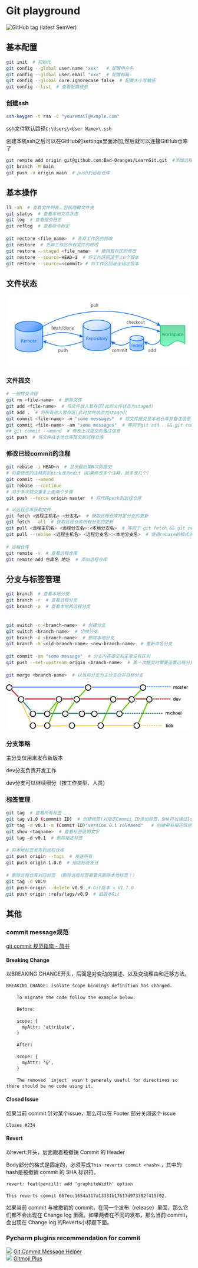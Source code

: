 # Git playground

![GitHub tag (latest SemVer)](https://img.shields.io/github/v/tag/Bad-Oranges/LearnGit?label=version)

## 基本配置

```bash
git init  # 初始化
git config --global user.name "xxx"   # 配置用户名
git config --global user.email "xxx"  # 配置邮箱
git config --global core.ignorecase false  # 配置大小写敏感
git config --list  # 查看配置信息

```

### 创建ssh

```bash
ssh-keygen -t rsa -C "youremail@exaple.com" 
```

ssh文件默认路径`C:\Users\<User Name>\.ssh`

创建本机ssh之后可以在GitHub的settings里面添加,然后就可以连接GitHub仓库了

```bash
git remote add origin git@github.com:Bad-Oranges/LearnGit.git  #添加远程仓库(SSH方式)
git branch -M main
git push -u origin main  # push到远程仓库
```



## 基本操作

```bash
ll -ah  # 查看文件列表，包括隐藏文件夹
git status  # 查看本地文件状态
git log  # 查看提交日志
git reflog  # 查看命令历史

git restore <file_name>  # 丢弃工作区的修改
git restore  # 丢弃工作区所有文件的修改
git restore --staged <file_name>  # 撤销暂存区的修改
git restore --source=HEAD~1  # 将工作区回滚至上n个版本
git restore --source=<commit> # 将工作区回滚至指定版本
```

## 文件状态

![image-20220130233742518](readme.assets/image-20220130233742518.png)

### 文件提交 

```bash
# 一般提交流程
git rm <file-name>  # 删除文件
git add <file-name>  # 将文件放入暂存区(此时文件状态为staged）
git add .  # 将所有放入暂存区(此时文件状态为staged）
git commit <file-name> -m "some messages"  # 将文件提交至本地仓库并备注信息
git commit <file-name> -am "some messages"  # 等同于git add . && git commit -m
## git commit --amend  # 修改上次提交的备注信息
git push  # 将文件从本地仓库提交到远程仓库
```

### 修改已经commit的注释

```bash
git rebase -i HEAD~n  # 显示最近第N次的提交
# 将要修改的注释前的pick改为edit（如果修改多个注释，就多改几个）
git commit --amend
git rebase --continue
# 对于多次提交重复上面两个步骤
git push --force origin master  # 将代码push到远程仓库
```

```bash
# 从远程仓库获取文件
git fetch <远程主机名> <分支名>  # 获取远程仓库特定分支的更新
git fetch --all  # 获取远程仓库所有分支的更新
git pull <远程主机名> <远程分支名>:<本地分支名>  # 等同于 git fetch && git merge
git pull --rebase <远程主机名> <远程分支名>:<本地分支名>  # 使用rebase的模式进行合并

# 远程仓库
git remote -v  # 查看远程仓库
git remote add 仓库名 地址  # 添加远程仓库
```





## 分支与标签管理

```bash
git branch  # 查看本地分支
git branch -r  # 查看远程分支
git branch -a  # 查看本地和远程分支


git switch -c <branch-name>  # 创建分支
git switch <branch-name>  # 切换分支
git branch -d <branch-nane>  # 删除本地分支
git branch -m <old-branch-name> <new-branch-name>  # 重新命名分支

git commit -am "some message"  # 分支内容提交和正常没有区别
git push --set-upstream origin <branch-name>  # 第一次提交时需要设置远程分支

git merge <branch-name>  # 以当前分支为主分支合并目标分支
```

![image-20220130231917886](readme.assets/image-20220130231917886.png)

### 分支策略

主分支仅用来发布新版本

dev分支负责开发工作

dev分支可以继续细分（按工作类型、人员）

### 标签管理

```bash
git tag  # 查看所有标签
git tag v1.0 (commmit ID)  # 创建标签(对指定Commit ID添加标签，SHA可以通过log查找)
git tag -a v0.1 -m (Commit ID)"version 0.1 released"   # 创建带有描述信息的标签
git show <tagname>  # 查看标签说明文字
git tag –d v0.1  # 删除指定标签

# 将本地标签发布到远程仓库
git push origin --tags  # 发送所有
git push origin 1.0.0  # 指定标签发送

# 删除远程仓库对应标签 （删除远程标签需要先删除本地标签！）
git tag -d v0.9
git push origin --delete v0.9  # Git版本 > V1.7.0
git push origin :refs/tags/v0.9  # 旧版本Git
```

## 其他

### commit message规范
[git commit 规范指南 - 简书](https://www.jianshu.com/p/201bd81e7dc9)

#### Breaking Change

以BREAKING CHANGE开头，后面是对变动的描述、以及变动理由和迁移方法。

```
BREAKING CHANGE: isolate scope bindings definition has changed.

    To migrate the code follow the example below:

    Before:

    scope: {
      myAttr: 'attribute',
    }

    After:

    scope: {
      myAttr: '@',
    }

    The removed `inject` wasn't generaly useful for directives so there should be no code using it.
```

#### Closed Issue

如果当前 commit 针对某个issue，那么可以在 Footer 部分关闭这个 issue

```
Closes #234
```

#### Revert

以revert:开头，后面跟着被撤销 Commit 的 Header

Body部分的格式是固定的，必须写成`This reverts commit <hash>`.，其中的hash是被撤销 commit 的 SHA 标识符。

```
revert: feat(pencil): add 'graphiteWidth' option

This reverts commit 667ecc1654a317a13331b17617d973392f415f02.
```

如果当前 commit 与被撤销的 commit，在同一个发布（release）里面，那么它们都不会出现在 Change log 里面。如果两者在不同的发布，那么当前 commit，会出现在 Change log 的Reverts小标题下面。


### Pycharm plugins recommendation for commit
![](https://img.shields.io/badge/website-Git_commit_message_helper-red) [Git Commit Message Helper](https://plugins.jetbrains.com/plugin/13477-git-commit-message-helper)  
![](https://img.shields.io/badge/website-Gitmoji_Plus-yellow) [Gitmoji Plus](https://plugins.jetbrains.com/plugin/12383-gitmoji-plus-commit-button)   

